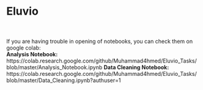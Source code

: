 <h1>Eluvio</h1>
<br><br>
If you are having trouble in opening of notebooks, you can check them on google colab: <br>
<b>Analysis Notebook:</b> https://colab.research.google.com/github/Muhammad4hmed/Eluvio_Tasks/blob/master/Analysis_Notebook.ipynb
<b>Data Cleaning Notebook:</b> https://colab.research.google.com/github/Muhammad4hmed/Eluvio_Tasks/blob/master/Data_Cleaning.ipynb?authuser=1
